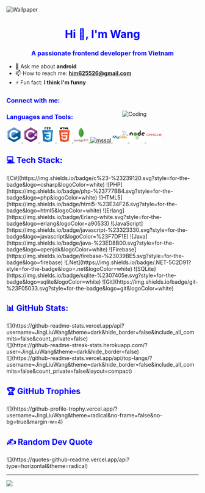 <img align="Top" alt="Wallpaper" width="1000" src="https://wallpapers.com/images/high/coding-background-9izlympnd0ovmpli.webp">

<h1 align="center" style="color: blue;">Hi 👋, I'm Wang</h1>
<h3 align="center" style="color: blue;">A passionate frontend developer from Vietnam</h3>

- 💬 Ask me about **android**
- 📫 How to reach me: **him625526@gmail.com**
- ⚡ Fun fact: **I think I'm funny**

<h3 align="left" style="color: blue;">Connect with me:</h3>
<p align="left"></p>
<img align="right" alt="Coding" width="200" src="https://media.giphy.com/media/v1.Y2lkPTc5MGI3NjExejlsZGoycmJ1NGU1bDZ1aHgwdzR1bG01bjd2dDJob3htNWNrZnVoaCZlcD12MV9naWZzX3NlYXJjaCZjdD1n/bGgsc5mWoryfgKBx1u/giphy.gif">

<h3 align="left" style="color: blue;">Languages and Tools:</h3>
<p align="left">
    <a href="https://www.cprogramming.com/" target="_blank" rel="noreferrer">
        <img src="https://raw.githubusercontent.com/devicons/devicon/master/icons/c/c-original.svg" alt="c" width="40" height="40"/>
    </a>
    <a href="https://www.w3schools.com/cs/" target="_blank" rel="noreferrer">
        <img src="https://raw.githubusercontent.com/devicons/devicon/master/icons/csharp/csharp-original.svg" alt="csharp" width="40" height="40"/>
    </a>
    <a href="https://www.w3schools.com/css/" target="_blank" rel="noreferrer">
        <img src="https://raw.githubusercontent.com/devicons/devicon/master/icons/css3/css3-original-wordmark.svg" alt="css3" width="40" height="40"/>
    </a>
    <a href="https://www.w3.org/html/" target="_blank" rel="noreferrer">
        <img src="https://raw.githubusercontent.com/devicons/devicon/master/icons/html5/html5-original-wordmark.svg" alt="html5" width="40" height="40"/>
    </a>
    <a href="https://www.mongodb.com/" target="_blank" rel="noreferrer">
        <img src="https://raw.githubusercontent.com/devicons/devicon/master/icons/mongodb/mongodb-original-wordmark.svg" alt="mongodb" width="40" height="40"/>
    </a>
    <a href="https://www.microsoft.com/en-us/sql-server" target="_blank" rel="noreferrer">
        <img src="https://www.svgrepo.com/show/303229/microsoft-sql-server-logo.svg" alt="mssql" width="40" height="40"/>
    </a>
    <a href="https://www.mysql.com/" target="_blank" rel="noreferrer">
        <img src="https://raw.githubusercontent.com/devicons/devicon/master/icons/mysql/mysql-original-wordmark.svg" alt="mysql" width="40" height="40"/>
    </a>
    <a href="https://nodejs.org" target="_blank" rel="noreferrer">
        <img src="https://raw.githubusercontent.com/devicons/devicon/master/icons/nodejs/nodejs-original-wordmark.svg" alt="nodejs" width="40" height="40"/>
    </a>
    <a href="https://www.oracle.com/" target="_blank" rel="noreferrer">
        <img src="https://raw.githubusercontent.com/devicons/devicon/master/icons/oracle/oracle-original.svg" alt="oracle" width="40" height="40"/>
    </a>
</p>

<h2 style="color: blue;">💻 Tech Stack:</h2>
<p>
    ![C#](https://img.shields.io/badge/c%23-%23239120.svg?style=for-the-badge&logo=csharp&logoColor=white)
    ![PHP](https://img.shields.io/badge/php-%23777BB4.svg?style=for-the-badge&logo=php&logoColor=white)
    ![HTML5](https://img.shields.io/badge/html5-%23E34F26.svg?style=for-the-badge&logo=html5&logoColor=white)
    ![Erlang](https://img.shields.io/badge/Erlang-white.svg?style=for-the-badge&logo=erlang&logoColor=a90533)
    ![JavaScript](https://img.shields.io/badge/javascript-%23323330.svg?style=for-the-badge&logo=javascript&logoColor=%23F7DF1E)
    ![Java](https://img.shields.io/badge/java-%23ED8B00.svg?style=for-the-badge&logo=openjdk&logoColor=white)
    ![Firebase](https://img.shields.io/badge/firebase-%23039BE5.svg?style=for-the-badge&logo=firebase)
    ![.Net](https://img.shields.io/badge/.NET-5C2D91?style=for-the-badge&logo=.net&logoColor=white)
    ![SQLite](https://img.shields.io/badge/sqlite-%2307405e.svg?style=for-the-badge&logo=sqlite&logoColor=white)
    ![Git](https://img.shields.io/badge/git-%23F05033.svg?style=for-the-badge&logo=git&logoColor=white)
</p>

<h2 style="color: blue;">📊 GitHub Stats:</h2>
![](https://github-readme-stats.vercel.app/api?username=JingLiuWang&theme=dark&hide_border=false&include_all_commits=false&count_private=false)<br/>
![](https://github-readme-streak-stats.herokuapp.com/?user=JingLiuWang&theme=dark&hide_border=false)<br/>
![](https://github-readme-stats.vercel.app/api/top-langs/?username=JingLiuWang&theme=dark&hide_border=false&include_all_commits=false&count_private=false&layout=compact)

<h2 style="color: blue;">🏆 GitHub Trophies</h2>
![](https://github-profile-trophy.vercel.app/?username=JingLiuWang&theme=radical&no-frame=false&no-bg=true&margin-w=4)

<h2 style="color: blue;">✍️ Random Dev Quote</h2>
![](https://quotes-github-readme.vercel.app/api?type=horizontal&theme=radical)

---
[![](https://visitcount.itsvg.in/api?id=JingLiuWang&icon=0&color=0)](https://visitcount.itsvg.in)

<!-- Proudly created with GPRM ( https://gprm.itsvg.in ) -->
